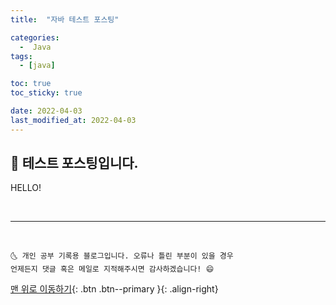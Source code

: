 ```yaml
---
title:  "자바 테스트 포스팅" 

categories:
  -  Java
tags:
  - [java]

toc: true
toc_sticky: true

date: 2022-04-03
last_modified_at: 2022-04-03
---
```


## 🚀 테스트 포스팅입니다.

HELLO! 




<br>




***
<br>

    🌜 개인 공부 기록용 블로그입니다. 오류나 틀린 부분이 있을 경우 
    언제든지 댓글 혹은 메일로 지적해주시면 감사하겠습니다! 😄

[맨 위로 이동하기](#){: .btn .btn--primary }{: .align-right}